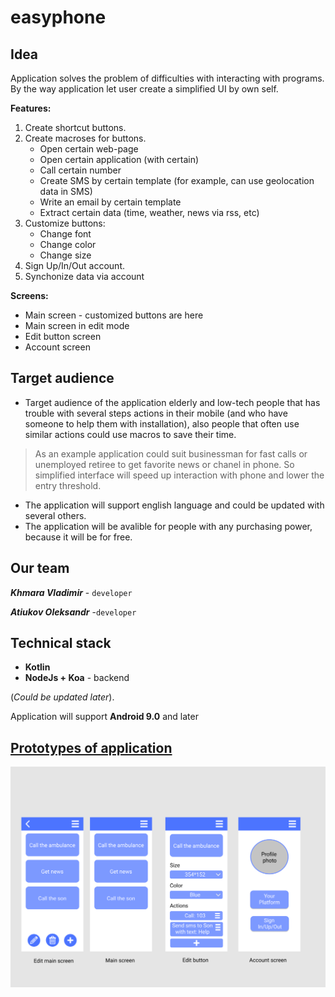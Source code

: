 # easyphone

## Idea

Application solves the problem of difficulties with interacting with programs. By the way
application let user create a simplified UI by own self.

**Features:**
1. Create shortcut buttons.
2. Create macroses for buttons.
    * Open certain web-page
    * Open certain application (with certain)
    * Call certain number
    * Create SMS by certain template (for example, can use geolocation data in SMS)
    * Write an email by certain template
    * Extract certain data (time, weather, news via rss, etc)
3. Customize buttons:
    * Change font
    * Change color
    * Change size
4. Sign Up/In/Out account.
5. Synchonize data via account

**Screens:**
* Main screen - customized buttons are here
* Main screen in edit mode 
* Edit button screen
* Account screen

## Target audience

* Target audience of the application elderly and low-tech people that has trouble with several steps actions in their mobile (and who have someone to help them with installation), also people that often use similar actions could use macros to save their time.

> As an example application could suit businessman for fast calls or unemployed retiree to get favorite news or chanel in phone.
> So simplified interface will speed up interaction with phone and lower the entry threshold.
* The application will support english language and could be updated with several others.
* The application will be avalible for people with any purchasing power, because it will be for free.

## Our team

***Khmara Vladimir***  - `developer`

***Atiukov Oleksandr*** -`developer`

## Technical stack

* **Kotlin** 
* **NodeJs + Koa** - backend

(*Could be updated later*).

Application will support **Android 9.0** and later

## [Prototypes of application](https://www.figma.com/file/ELA9u3WLlwpWvMjtrkZjBk/Untitled?node-id=0%3A1)
![Prototypes of application available by the previous link](screens.png "screens of application")


